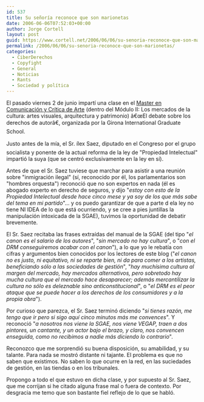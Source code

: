 ```yaml
---
id: 537
title: Su señorí­a reconoce que son marionetas
date: 2006-06-06T07:52:03+00:00
author: Jorge Cortell
layout: post
guid: https://www.cortell.net/2006/06/06/su-senoria-reconoce-que-son-marionetas/
permalink: /2006/06/06/su-senoria-reconoce-que-son-marionetas/
categories:
  - CiberDerechos
  - Copyfight
  - General
  - Noticias
  - Rants
  - Sociedad y polí­tica
---
```

El pasado viernes 2 de junio impartí­ una clase en el [Master en Comunicación y Crí­tica de Arte](https://www.masterartgirona.org/) (dentro del Módulo II: Los mercados de la cultura: artes visuales, arquitectura y patrimonio) â€œEl debate sobre los derechos de autorâ€, organizada por la Girona International Graduate School.

Justo antes de la mí­a, el Sr. ílex Saez, diputado en el Congreso por el grupo socialista y ponente de la actual reforma de la ley de "Propiedad Intelectual" impartió la suya (que se centró exclusivamente en la ley en sí­).

Antes de que el Sr. Saez tuviese que marchar para asistir a una reunión sobre "inmigración ilegal" (sí­, reconocido por él, los parlamentarios son "hombres orquesta") reconoció que no son expertos en nada (él es abogado experto en derecho de seguros, y dijo "_estoy con esto de la Propiedad Intelectual desde hace cinco mese y ya soy de los que más sabe del tema en mi partido_"... y os puedo garantizar de que a parte d ela ley no tiene NI IDEA de lo que está ocurriendo, y se cree a pies juntillas la manipulación intoxicada de la SGAE), tuvimos la oportunidad de debatir brevemente.

El Sr. Saez recitaba las frases extraí­das del manual de la SGAE (del tipo "_el canon es el salario de los autores_", "_sin mercado no hay cultura_", o "_con el DRM conseguiremos acabar con el canon_"), a lo que yo le rebatí­a con cifras y argumentos bien conocidos por los lectores de este blog ("_el canon no es justo, ni equitativo, ni se reparte bien, ni da para comer a los artistas, beneficiando sólo a las sociedades de gestión_", "_hay muchí­sima cultura al margen del mercado, hay mercados alternativos, pero sobretodo hay mucha cultura que el mercado hace desaparecer; además mercantilizar la cultura no sólo es deleznable sino anticonstitucional_", o "_el DRM es el peor ataque que se puede hacer a los derechos de los consumidores y a la propia obra_").

Por curioso que parezca, el Sr. Saez terminó diciendo "_si tienes razón, me tengo que ir pero si sigo aquí­ cinco minutos más me convences_". Y reconoció "_a nosotros nos viene la SGAE, nos viene VEGAP, traen a dos pintores, un cantante, y un actor bajo el brazo, y claro, nos convencen enseguida, como no recibimos a nadie más diciendo lo contrario_".

Reconozco que me sorprendió su buena disposición, su amabilidad, y su talante. Para nada se mostró distante ni tajante. El problema es que no saben que existimos. No saben lo que ocurre en la red, en las suciedades de gestión, en las tiendas o en los tribunales.

Propongo a todo el que estuvo en dicha clase, y por supuesto al Sr. Saez, que me corrijan si he citado alguna frase mal o fuera de contexto. Por desgracia me temo que son bastante fiel reflejo de lo que se habló.